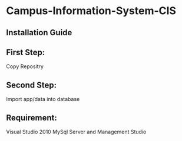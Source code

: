 # Campus-Information-System-CIS

## Installation Guide

## First Step:

Copy Repositry

## Second Step:

Import app/data into database

## Requirement:
Visual Studio 2010
MySql Server and Management Studio



